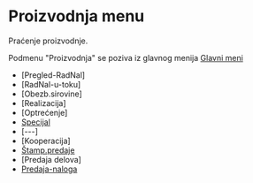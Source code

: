 # Proizvodnja menu

Praćenje proizvodnje.

Podmenu "Proizvodnja" se poziva iz glavnog menija [Glavni meni](../../index_sr.md)

- [Pregled-RadNal]
- [RadNal-u-toku]
- [Obezb.sirovine]
- [Realizacija]
- [Optrećenje]
- [Specijal](../p23_sr/p23_sr.md)
- [---]
- [Kooperacija]
- [Štamp.predaje](pr202_sr/pr202_sr.md)
- [Predaja delova]
- [Predaja-naloga](pr226_sr/pr226_sr.md)
